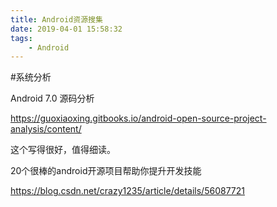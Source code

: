 ```yaml
---
title: Android资源搜集
date: 2019-04-01 15:58:32
tags:
	- Android
---
```




#系统分析

Android 7.0 源码分析

https://guoxiaoxing.gitbooks.io/android-open-source-project-analysis/content/

这个写得很好，值得细读。

20个很棒的android开源项目帮助你提升开发技能

https://blog.csdn.net/crazy1235/article/details/56087721

